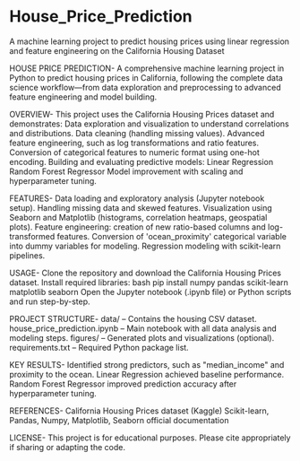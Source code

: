 # House_Price_Prediction
A machine learning project to predict housing prices using linear regression and feature engineering on the California Housing Dataset 

HOUSE PRICE PREDICTION-
A comprehensive machine learning project in Python to predict housing prices in California, following the complete data science workflow—from data exploration and preprocessing to advanced feature engineering and model building.

OVERVIEW-
This project uses the California Housing Prices dataset and demonstrates:
Data exploration and visualization to understand correlations and distributions.
Data cleaning (handling missing values).
Advanced feature engineering, such as log transformations and ratio features.
Conversion of categorical features to numeric format using one-hot encoding.
Building and evaluating predictive models:
    Linear Regression
    Random Forest Regressor
Model improvement with scaling and hyperparameter tuning.

FEATURES-
Data loading and exploratory analysis (Jupyter notebook setup).
Handling missing data and skewed features.
Visualization using Seaborn and Matplotlib (histograms, correlation heatmaps, geospatial plots).
Feature engineering: creation of new ratio-based columns and log-transformed features.
Conversion of 'ocean_proximity' categorical variable into dummy variables for modeling.
Regression modeling with scikit-learn pipelines.

USAGE-
Clone the repository and download the California Housing Prices dataset.
Install required libraries:
   bash
   pip install numpy pandas scikit-learn matplotlib seaborn
Open the Jupyter notebook (.ipynb file) or Python scripts and run step-by-step.

PROJECT STRUCTURE-
data/ – Contains the housing CSV dataset.
house_price_prediction.ipynb – Main notebook with all data analysis and modeling steps.
figures/ – Generated plots and visualizations (optional).
requirements.txt – Required Python package list.

KEY RESULTS-
Identified strong predictors, such as "median_income" and proximity to the ocean.
Linear Regression achieved baseline performance.
Random Forest Regressor improved prediction accuracy after hyperparameter tuning.

REFERENCES-
California Housing Prices dataset (Kaggle)
Scikit-learn, Pandas, Numpy, Matplotlib, Seaborn official documentation

LICENSE-
This project is for educational purposes. Please cite appropriately if sharing or adapting the code.
